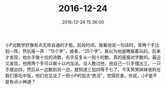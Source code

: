 ﻿---
title: 2016-12-24
date: 2016-12-24 15:36:00
tags:
categories: 爸爸
---
小P对数学好像有点无师自通的才能。前段时间，我看他说一句话时，常两个手比划一阵，然后报一声：“15个字”，或者，“25个字”。我以为他是瞎报着玩的。后来才发现，他左手做十位的进数，右手反复从一到十的数，真的是报对字数的。最近又发现，他用两个手可以做十以内加法。没人教过他，他自己一只手摆出三，一只手摆出四，然后从一边数到另一边，就知道三加四等于七了。今天笑笑妹妹爸妈在我们家吃中饭，他们也见证了一把小P的加法“绝活”，觉得厉害。你说，小P是不是有点小神通？